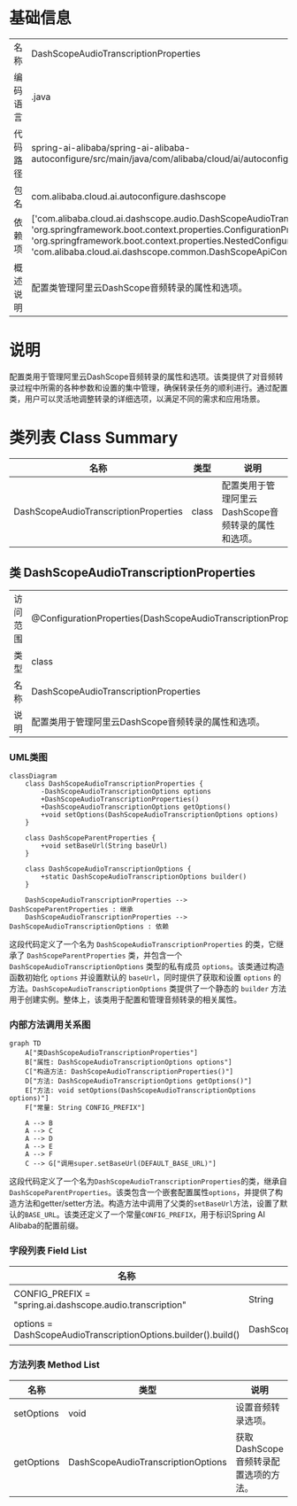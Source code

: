 # 基础信息

|      |      |
|------|------|
| 名称 | DashScopeAudioTranscriptionProperties |
| 编码语言 | .java |
| 代码路径 | spring-ai-alibaba/spring-ai-alibaba-autoconfigure/src/main/java/com/alibaba/cloud/ai/autoconfigure/dashscope/DashScopeAudioTranscriptionProperties.java |
| 包名 | com.alibaba.cloud.ai.autoconfigure.dashscope |
| 依赖项 | ['com.alibaba.cloud.ai.dashscope.audio.DashScopeAudioTranscriptionOptions', 'org.springframework.boot.context.properties.ConfigurationProperties', 'org.springframework.boot.context.properties.NestedConfigurationProperty', 'com.alibaba.cloud.ai.dashscope.common.DashScopeApiConstants.DEFAULT_BASE_URL'] |
| 概述说明 | 配置类管理阿里云DashScope音频转录的属性和选项。 |

# 说明

配置类用于管理阿里云DashScope音频转录的属性和选项。该类提供了对音频转录过程中所需的各种参数和设置的集中管理，确保转录任务的顺利进行。通过配置类，用户可以灵活地调整转录的详细选项，以满足不同的需求和应用场景。

# 类列表 Class Summary

| 名称   | 类型  | 说明 |
|-------|------|-------------|
| DashScopeAudioTranscriptionProperties | class | 配置类用于管理阿里云DashScope音频转录的属性和选项。 |



## 类 DashScopeAudioTranscriptionProperties

|      |      |
|------|------|
| 访问范围 | @ConfigurationProperties(DashScopeAudioTranscriptionProperties.CONFIG_PREFIX);public |
| 类型 | class |
| 名称 | DashScopeAudioTranscriptionProperties |
| 说明 | 配置类用于管理阿里云DashScope音频转录的属性和选项。 |


### UML类图

```mermaid
classDiagram
    class DashScopeAudioTranscriptionProperties {
        -DashScopeAudioTranscriptionOptions options
        +DashScopeAudioTranscriptionProperties()
        +DashScopeAudioTranscriptionOptions getOptions()
        +void setOptions(DashScopeAudioTranscriptionOptions options)
    }

    class DashScopeParentProperties {
        +void setBaseUrl(String baseUrl)
    }

    class DashScopeAudioTranscriptionOptions {
        +static DashScopeAudioTranscriptionOptions builder()
    }

    DashScopeAudioTranscriptionProperties --> DashScopeParentProperties : 继承
    DashScopeAudioTranscriptionProperties --> DashScopeAudioTranscriptionOptions : 依赖
```

这段代码定义了一个名为 `DashScopeAudioTranscriptionProperties` 的类，它继承了 `DashScopeParentProperties` 类，并包含一个 `DashScopeAudioTranscriptionOptions` 类型的私有成员 `options`。该类通过构造函数初始化 `options` 并设置默认的 `baseUrl`，同时提供了获取和设置 `options` 的方法。`DashScopeAudioTranscriptionOptions` 类提供了一个静态的 `builder` 方法用于创建实例。整体上，该类用于配置和管理音频转录的相关属性。


### 内部方法调用关系图

```mermaid
graph TD
    A["类DashScopeAudioTranscriptionProperties"]
    B["属性: DashScopeAudioTranscriptionOptions options"]
    C["构造方法: DashScopeAudioTranscriptionProperties()"]
    D["方法: DashScopeAudioTranscriptionOptions getOptions()"]
    E["方法: void setOptions(DashScopeAudioTranscriptionOptions options)"]
    F["常量: String CONFIG_PREFIX"]

    A --> B
    A --> C
    A --> D
    A --> E
    A --> F
    C --> G["调用super.setBaseUrl(DEFAULT_BASE_URL)"]
```

这段代码定义了一个名为`DashScopeAudioTranscriptionProperties`的类，继承自`DashScopeParentProperties`。该类包含一个嵌套配置属性`options`，并提供了构造方法和getter/setter方法。构造方法中调用了父类的`setBaseUrl`方法，设置了默认的`BASE_URL`。该类还定义了一个常量`CONFIG_PREFIX`，用于标识Spring AI Alibaba的配置前缀。

### 字段列表 Field List

| 名称  | 类型  | 说明 |
|-------|-------|------|
| CONFIG_PREFIX = "spring.ai.dashscope.audio.transcription" | String | 定义音频转录配置前缀为spring.ai.dashscope.audio.transcription。 |
| options = DashScopeAudioTranscriptionOptions.builder().build() | DashScopeAudioTranscriptionOptions | 嵌套配置属性包含DashScope音频转录选项的默认构建实例。 |

### 方法列表 Method List

| 名称  | 类型  | 说明 |
|-------|-------|------|
| setOptions | void | 设置音频转录选项。 |
| getOptions | DashScopeAudioTranscriptionOptions | 获取DashScope音频转录配置选项的方法。 |




